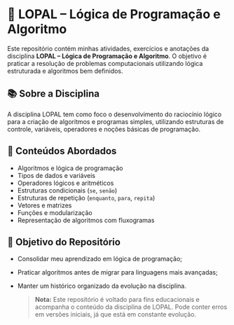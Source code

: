 # 🧠 LOPAL – Lógica de Programação e Algoritmo

Este repositório contém minhas atividades, exercícios e anotações da disciplina **LOPAL – Lógica de Programação e Algoritmo**. O objetivo é praticar a resolução de problemas computacionais utilizando lógica estruturada e algoritmos bem definidos.

## 📚 Sobre a Disciplina

A disciplina LOPAL tem como foco o desenvolvimento do raciocínio lógico para a criação de algoritmos e programas simples, utilizando estruturas de controle, variáveis, operadores e noções básicas de programação.

## 📌 Conteúdos Abordados

- Algoritmos e lógica de programação
- Tipos de dados e variáveis
- Operadores lógicos e aritméticos
- Estruturas condicionais (`se`, `senão`)
- Estruturas de repetição (`enquanto`, `para`, `repita`)
- Vetores e matrizes
- Funções e modularização
- Representação de algoritmos com fluxogramas



## 🎯 Objetivo do Repositório

- Consolidar meu aprendizado em lógica de programação;
- Praticar algoritmos antes de migrar para linguagens mais avançadas;
- Manter um histórico organizado da evolução na disciplina.

  > **Nota:** Este repositório é voltado para fins educacionais e acompanha o conteúdo da disciplina de LOPAL. Pode conter erros em versões iniciais, já que está em constante evolução.
